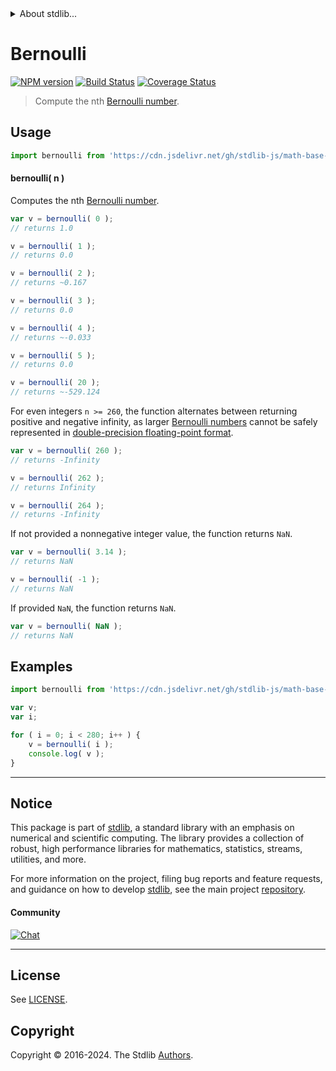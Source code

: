 <!--

@license Apache-2.0

Copyright (c) 2018 The Stdlib Authors.

Licensed under the Apache License, Version 2.0 (the "License");
you may not use this file except in compliance with the License.
You may obtain a copy of the License at

   http://www.apache.org/licenses/LICENSE-2.0

Unless required by applicable law or agreed to in writing, software
distributed under the License is distributed on an "AS IS" BASIS,
WITHOUT WARRANTIES OR CONDITIONS OF ANY KIND, either express or implied.
See the License for the specific language governing permissions and
limitations under the License.

-->


<details>
  <summary>
    About stdlib...
  </summary>
  <p>We believe in a future in which the web is a preferred environment for numerical computation. To help realize this future, we've built stdlib. stdlib is a standard library, with an emphasis on numerical and scientific computation, written in JavaScript (and C) for execution in browsers and in Node.js.</p>
  <p>The library is fully decomposable, being architected in such a way that you can swap out and mix and match APIs and functionality to cater to your exact preferences and use cases.</p>
  <p>When you use stdlib, you can be absolutely certain that you are using the most thorough, rigorous, well-written, studied, documented, tested, measured, and high-quality code out there.</p>
  <p>To join us in bringing numerical computing to the web, get started by checking us out on <a href="https://github.com/stdlib-js/stdlib">GitHub</a>, and please consider <a href="https://opencollective.com/stdlib">financially supporting stdlib</a>. We greatly appreciate your continued support!</p>
</details>

# Bernoulli

[![NPM version][npm-image]][npm-url] [![Build Status][test-image]][test-url] [![Coverage Status][coverage-image]][coverage-url] <!-- [![dependencies][dependencies-image]][dependencies-url] -->

> Compute the nth [Bernoulli number][bernoulli-number].

<section class="intro">

<!-- /.intro -->



<section class="usage">

## Usage

```javascript
import bernoulli from 'https://cdn.jsdelivr.net/gh/stdlib-js/math-base-special-bernoulli@deno/mod.js';
```

#### bernoulli( n )

Computes the nth [Bernoulli number][bernoulli-number].

```javascript
var v = bernoulli( 0 );
// returns 1.0

v = bernoulli( 1 );
// returns 0.0

v = bernoulli( 2 );
// returns ~0.167

v = bernoulli( 3 );
// returns 0.0

v = bernoulli( 4 );
// returns ~-0.033

v = bernoulli( 5 );
// returns 0.0

v = bernoulli( 20 );
// returns ~-529.124
```

For even integers `n >= 260`, the function alternates between returning positive and negative infinity, as larger [Bernoulli numbers][bernoulli-number] cannot be safely represented in [double-precision floating-point format][ieee754].

```javascript
var v = bernoulli( 260 );
// returns -Infinity

v = bernoulli( 262 );
// returns Infinity

v = bernoulli( 264 );
// returns -Infinity
```

If not provided a nonnegative integer value, the function returns `NaN`.

```javascript
var v = bernoulli( 3.14 );
// returns NaN

v = bernoulli( -1 );
// returns NaN
```

If provided `NaN`, the function returns `NaN`.

```javascript
var v = bernoulli( NaN );
// returns NaN
```

</section>

<!-- /.usage -->

<section class="notes">

</section>

<!-- /.notes -->

<section class="examples">

## Examples

<!-- eslint no-undef: "error" -->

```javascript
import bernoulli from 'https://cdn.jsdelivr.net/gh/stdlib-js/math-base-special-bernoulli@deno/mod.js';

var v;
var i;

for ( i = 0; i < 280; i++ ) {
    v = bernoulli( i );
    console.log( v );
}
```

</section>

<!-- /.examples -->

<!-- C interface documentation. -->



<!-- Section for related `stdlib` packages. Do not manually edit this section, as it is automatically populated. -->

<section class="related">

</section>

<!-- /.related -->

<!-- Section for all links. Make sure to keep an empty line after the `section` element and another before the `/section` close. -->


<section class="main-repo" >

* * *

## Notice

This package is part of [stdlib][stdlib], a standard library with an emphasis on numerical and scientific computing. The library provides a collection of robust, high performance libraries for mathematics, statistics, streams, utilities, and more.

For more information on the project, filing bug reports and feature requests, and guidance on how to develop [stdlib][stdlib], see the main project [repository][stdlib].

#### Community

[![Chat][chat-image]][chat-url]

---

## License

See [LICENSE][stdlib-license].


## Copyright

Copyright &copy; 2016-2024. The Stdlib [Authors][stdlib-authors].

</section>

<!-- /.stdlib -->

<!-- Section for all links. Make sure to keep an empty line after the `section` element and another before the `/section` close. -->

<section class="links">

[npm-image]: http://img.shields.io/npm/v/@stdlib/math-base-special-bernoulli.svg
[npm-url]: https://npmjs.org/package/@stdlib/math-base-special-bernoulli

[test-image]: https://github.com/stdlib-js/math-base-special-bernoulli/actions/workflows/test.yml/badge.svg?branch=main
[test-url]: https://github.com/stdlib-js/math-base-special-bernoulli/actions/workflows/test.yml?query=branch:main

[coverage-image]: https://img.shields.io/codecov/c/github/stdlib-js/math-base-special-bernoulli/main.svg
[coverage-url]: https://codecov.io/github/stdlib-js/math-base-special-bernoulli?branch=main

<!--

[dependencies-image]: https://img.shields.io/david/stdlib-js/math-base-special-bernoulli.svg
[dependencies-url]: https://david-dm.org/stdlib-js/math-base-special-bernoulli/main

-->

[chat-image]: https://img.shields.io/gitter/room/stdlib-js/stdlib.svg
[chat-url]: https://app.gitter.im/#/room/#stdlib-js_stdlib:gitter.im

[stdlib]: https://github.com/stdlib-js/stdlib

[stdlib-authors]: https://github.com/stdlib-js/stdlib/graphs/contributors

[umd]: https://github.com/umdjs/umd
[es-module]: https://developer.mozilla.org/en-US/docs/Web/JavaScript/Guide/Modules

[deno-url]: https://github.com/stdlib-js/math-base-special-bernoulli/tree/deno
[deno-readme]: https://github.com/stdlib-js/math-base-special-bernoulli/blob/deno/README.md
[umd-url]: https://github.com/stdlib-js/math-base-special-bernoulli/tree/umd
[umd-readme]: https://github.com/stdlib-js/math-base-special-bernoulli/blob/umd/README.md
[esm-url]: https://github.com/stdlib-js/math-base-special-bernoulli/tree/esm
[esm-readme]: https://github.com/stdlib-js/math-base-special-bernoulli/blob/esm/README.md
[branches-url]: https://github.com/stdlib-js/math-base-special-bernoulli/blob/main/branches.md

[stdlib-license]: https://raw.githubusercontent.com/stdlib-js/math-base-special-bernoulli/main/LICENSE

[bernoulli-number]: https://en.wikipedia.org/wiki/Bernoulli_number

[ieee754]: https://en.wikipedia.org/wiki/IEEE_754-1985

</section>

<!-- /.links -->
